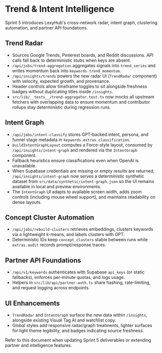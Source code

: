 # Trend & Intent Intelligence

Sprint 5 introduces LexyHub's cross-network radar, intent graph, clustering automation, and partner API foundations.

## Trend Radar
- Sources Google Trends, Pinterest boards, and Reddit discussions. API calls fall back to deterministic stubs when keys are
  absent.
- `/api/jobs/trend-aggregation` aggregates signals into `trend_series` and writes momentum back into `keywords.trend_momentum`.
- `/api/insights/trends` powers the new radar UI (`TrendRadar` component) with velocity, expected growth, and provenance.
- Header controls allow timeframe toggles to sit alongside freshness badges without duplicating titles inside `/insights`.
- `src/lib/__tests__/trend-aggregator.test.ts` now mocks all upstream fetchers with overlapping data to ensure momentum and
  contributor rollups stay deterministic during regression runs.

## Intent Graph
- `/api/jobs/intent-classify` stores GPT-backed intent, persona, and funnel stage metadata in `keywords.extras.classification`.
- `buildIntentGraphLayout` computes a Force-style layout, consumed by `/api/insights/intent-graph` and rendered via the
  `IntentGraph` component.
- Fallback heuristics ensure classifications even when OpenAI is unavailable.
- When Supabase credentials are missing or empty results are returned, `/api/insights/intent-graph` now serves a deterministic
  synthetic dataset from `src/data/synthetic/intent-graph.json` so the UI remains available in local and preview environments.
- The `IntentGraph` UI adapts to available screen width, adds zoom controls (including mouse wheel support), and maintains
  readability on dense layouts.

## Concept Cluster Automation
- `/api/jobs/rebuild-clusters` retrieves embeddings, clusters keywords via a lightweight k-means, and labels clusters with GPT.
- Deterministic IDs keep `concept_clusters` stable between runs while `extras.audit` records prompt/response traces.

## Partner API Foundations
- `/api/v1/keywords` authenticates with Supabase `api_keys` (or static fallbacks), enforces per-minute quotas, and logs usage.
- Helpers in `src/lib/api/partner-auth.ts` share hashing, rate-limiting, and request logging across endpoints.

## UI Enhancements
- `TrendRadar` and `IntentGraph` surface the new data within `/insights`, alongside existing Visual Tag AI and watchlist copy.
- Global styles add responsive radar/graph treatments, lighter surfaces for light theme legibility, and badges indicating
  source freshness.

Refer to this document when updating Sprint 5 deliverables or extending partner and intelligence features.

